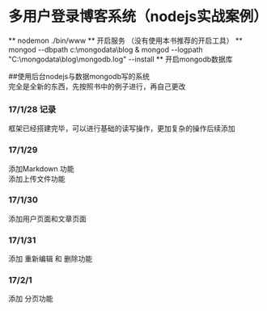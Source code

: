 # 多用户登录博客系统（nodejs实战案例）  

** nodemon ./bin/www ** 开启服务 （没有使用本书推荐的开启工具）
** mongod --dbpath c:\mongodata\blog  & mongod --logpath "C:\mongodata\blog\mongodb.log" --install ** 开启mongodb数据库

##使用后台nodejs与数据mongodb写的系统  
  完全是全新的东西，先按照书中的例子进行，再自己更改
### 17/1/28 记录  
 框架已经搭建完毕，可以进行基础的读写操作，更加复杂的操作后续添加
### 17/1/29
  添加Markdown 功能  
  添加上传文件功能
### 17/1/30
  添加用户页面和文章页面  
### 17/1/31
  添加 重新编辑 和 删除功能
### 17/2/1
  添加 分页功能 
